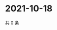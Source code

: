 # 2021-10-18

共 0 条

<!-- BEGIN WEIBO -->
<!-- 最后更新时间 Mon Oct 18 2021 21:11:29 GMT+0800 (China Standard Time) -->

<!-- END WEIBO -->
